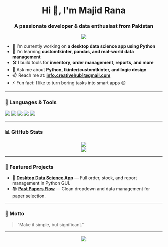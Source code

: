 <!-- Rana-Majid/README.md -->

<h1 align="center">Hi 👋, I'm Majid Rana</h1>
<h3 align="center">A passionate developer & data enthusiast from Pakistan</h3>

<p align="center">
  <img src="https://readme-typing-svg.herokuapp.com?color=00BFFF&lines=Python+Lover;Desktop+App+Developer;Always+Learning..." />
</p>

- 🔭 I’m currently working on **a desktop data science app using Python**
- 🌱 I’m learning **customtkinter, pandas, and real-world data management**
- 🛠️ I build tools for **inventory, order management, reports, and more**
- 💬 Ask me about **Python, tkinter/customtkinter, and logic design**
- 📫 Reach me at: **info.creativehub1@gmail.com**
- ⚡ Fun fact: I like to turn boring tasks into smart apps 😉

---

### 🧰 Languages & Tools

<p>
  <img src="https://img.shields.io/badge/Python-3776AB?style=for-the-badge&logo=python&logoColor=white" />
  <img src="https://img.shields.io/badge/Tkinter-FFCC00?style=for-the-badge&logo=python&logoColor=black" />
  <img src="https://img.shields.io/badge/CustomTkinter-3498DB?style=for-the-badge" />
  <img src="https://img.shields.io/badge/Pandas-150458?style=for-the-badge&logo=pandas&logoColor=white" />
  <img src="https://img.shields.io/badge/GitHub-181717?style=for-the-badge&logo=github&logoColor=white" />
</p>

---

### 📊 GitHub Stats

<p align="center">
  <img src="https://github-readme-stats.vercel.app/api?username=Rana-Majid&show_icons=true&theme=tokyonight" />
  <br/>
  <img src="https://github-readme-streak-stats.herokuapp.com/?user=Rana-Majid&theme=tokyonight" />
</p>

---

### 📂 Featured Projects

- 🔧 **[Desktop Data Science App](https://github.com/Rana-Majid/desktop-data-science-app)** — Full order, stock, and report management in Python GUI.
- 📚 **[Past Papers Flow](https://github.com/Rana-Majid/past-papers-flow)** — Clean dropdown and data management for paper selection.

---

### 🧠 Motto

> “Make it simple, but significant.”

---

<p align="center">
  <img src="https://komarev.com/ghpvc/?username=Rana-Majid&label=Profile+Views&color=0e75b6&style=flat" />
</p>
